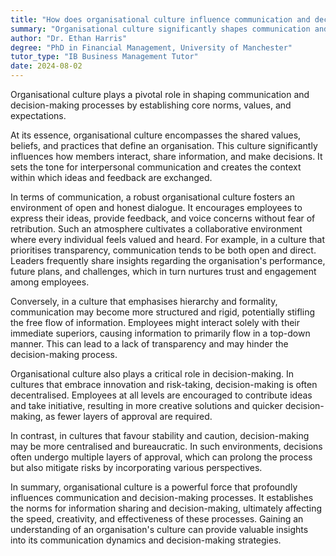 ```yaml
---
title: "How does organisational culture influence communication and decision-making processes?"
summary: "Organisational culture significantly shapes communication and decision-making processes by establishing norms, values, and expectations."
author: "Dr. Ethan Harris"
degree: "PhD in Financial Management, University of Manchester"
tutor_type: "IB Business Management Tutor"
date: 2024-08-02
---
```


Organisational culture plays a pivotal role in shaping communication and decision-making processes by establishing core norms, values, and expectations.

At its essence, organisational culture encompasses the shared values, beliefs, and practices that define an organisation. This culture significantly influences how members interact, share information, and make decisions. It sets the tone for interpersonal communication and creates the context within which ideas and feedback are exchanged.

In terms of communication, a robust organisational culture fosters an environment of open and honest dialogue. It encourages employees to express their ideas, provide feedback, and voice concerns without fear of retribution. Such an atmosphere cultivates a collaborative environment where every individual feels valued and heard. For example, in a culture that prioritises transparency, communication tends to be both open and direct. Leaders frequently share insights regarding the organisation's performance, future plans, and challenges, which in turn nurtures trust and engagement among employees.

Conversely, in a culture that emphasises hierarchy and formality, communication may become more structured and rigid, potentially stifling the free flow of information. Employees might interact solely with their immediate superiors, causing information to primarily flow in a top-down manner. This can lead to a lack of transparency and may hinder the decision-making process.

Organisational culture also plays a critical role in decision-making. In cultures that embrace innovation and risk-taking, decision-making is often decentralised. Employees at all levels are encouraged to contribute ideas and take initiative, resulting in more creative solutions and quicker decision-making, as fewer layers of approval are required.

In contrast, in cultures that favour stability and caution, decision-making may be more centralised and bureaucratic. In such environments, decisions often undergo multiple layers of approval, which can prolong the process but also mitigate risks by incorporating various perspectives.

In summary, organisational culture is a powerful force that profoundly influences communication and decision-making processes. It establishes the norms for information sharing and decision-making, ultimately affecting the speed, creativity, and effectiveness of these processes. Gaining an understanding of an organisation's culture can provide valuable insights into its communication dynamics and decision-making strategies.
    